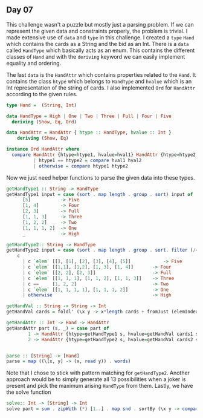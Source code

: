 ## Day 07
This challenge wasn't a puzzle but mostly just a parsing problem. If we can represent the given data and constraints properly, the problem is trivial. I made extensive use of `data` and `type` in this challenge. I created a `type` `Hand` which contains the cards as a String and the bid as an Int. There is a `data` called `HandType` which basically acts as an enum. This contains the different classes of `Hand` and with the `deriving` keyword we can easily implement equality and ordering.

The last `data` is the `HandAttr` which contains properties related to the `Hand`. It contains the class `htype` which belongs to `HandType` and `hvalue` which is an Int representation of the string of cards. I also implemented `Ord` for `HandAttr` according to the given rules.

```hs 
type Hand =  (String, Int)

data HandType = High | One | Two | Three | Full | Four | Five
  deriving (Show, Eq, Ord)

data HandAttr = HandAttr { htype :: HandType, hvalue :: Int }
    deriving (Show, Eq)

instance Ord HandAttr where
  compare HandAttr {htype=htype1, hvalue=hval1} HandAttr {htype=htype2, hvalue=hval2}
          | htype1 == htype2 = compare hval1 hval2
          | otherwise = compare htype1 htype2
```

Now we just need helper functions to parse the given data into these types.

```hs
getHandType1 :: String -> HandType
getHandType1 input = case (sort . map length . group . sort) input of
      [5]           -> Five
      [1, 4]        -> Four
      [2, 3]        -> Full
      [1, 1, 3]     -> Three
      [1, 2, 2]     -> Two
      [1, 1, 1, 2]  -> One
      _             -> High

getHandType2:: String -> HandType
getHandType2 input = case (sort . map length . group . sort. filter (/='J')) input of
    c
      | c `elem` [[], [1], [2], [3], [4], [5]]            -> Five
      | c `elem` [[1,1], [1,2], [1, 3], [1, 4]]       -> Four
      | c `elem` [[2, 2], [2, 3]]                     -> Full
      | c `elem` [[1, 1, 1], [1, 1, 2], [1, 1, 3]]    -> Three
      | c ==     [1, 2, 2]                            -> Two
      | c `elem` [[1, 1, 1, 1], [1, 1, 1, 2]]         -> One
      | otherwise                                     -> High

getHandVal :: String -> String -> Int
getHandVal cards = foldl' (\x y -> x*length cards + fromJust (elemIndex y cards)) 0

getHandAttr :: Int -> Hand -> HandAttr
getHandAttr part (s, _) = case part of
        1 -> HandAttr {htype=getHandType1 s, hvalue=getHandVal cards1 s}
        2 -> HandAttr {htype=getHandType2 s, hvalue=getHandVal cards2 s}


parse :: [String] -> [Hand]
parse = map ((\[x, y] -> (x, read y)) . words)
```

Note that I chose to stick with pattern matching for `getHandType2`. Another approach would be to simply generate all 13 possibilities when a joker is present and pick the maximum arising `HandType` from them. Lastly, we have the solve function 

```hs 
solve:: Int -> [String] -> Int
solve part = sum . zipWith (*) [1..] . map snd . sortBy (\x y -> compare (getHandAttr part x) (getHandAttr part y)) . parse
```
